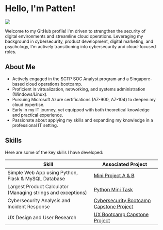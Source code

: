 # Hello, I'm Patten!
<a href="https://www.linkedin.com/in/patten-c-4090971b9/"><img src="https://img.shields.io/badge/-LinkedIn-0072b1?&style=for-the-badge&logo=linkedin&logoColor=white" /></a>

Welcome to my GitHub profile! I'm driven to strengthen the security of digital environments and streamline cloud operations. Leveraging my background in cybersecurity, product development, digital marketing, and psychology, I'm actively transitioning into cybersecurity and cloud-focused roles.

## About Me

- Actively engaged in the SCTP SOC Analyst program and a Singapore-based cloud operations bootcamp.
- Proficient in virtualization, networking, and systems administration (Windows/Linux).
- Pursuing Microsoft Azure certifications (AZ-900, AZ-104) to deepen my cloud expertise.
- Early in my IT journey, yet equipped with both theoretical knowledge and practical experience.
- Passionate about applying my skills and expanding my knowledge in a professional IT setting.

## Skills

Here are some of the key skills I have developed:

| Skill                                  | Associated Project |
|----------------------------------------|-------------------|
| Simple Web App using Python, Flask & MySQL Database | [Mini Project A & B](https://a4py2024anywh.pythonanywhere.com/) |
| Largest Product Calculator (Managing strings and exceptions) | [Python Mini Task](https://github.com/C00nW/largest-product-calculator.git) |
| Cybersecurity Analysis and Incident Response    | [Cybersecurity Bootcamp Capstone Project](https://docs.google.com/document/d/18TCZShOBXDcGyzsrL-c6sLYYv-rE0rO-NSuxgb5FfAU/edit#heading=h.gjdgxs) |
| UX Design and User Research            | [UX Bootcamp Capstone Project](https://www.figma.com/file/L2eyh5ybQi7SldJ7eMEnWv/DigiPayee?type=design&mode=design) |

